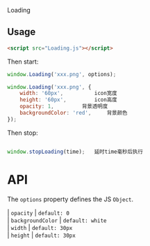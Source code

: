 Loading

## Usage

```html
<script src="Loading.js"></script>
```

Then start:

```javascript
window.Loading('xxx.png', options);

window.Loading('xxx.png', {
	width: '60px',			icon宽度
	height: '60px',			icon高度
	opacity: 1,			背景透明度
	backgroundColor: 'red',		背景颜色
});
```

Then stop:

```javascript

window.stopLoading(time); 	延时time毫秒后执行

```

# API

The `options` property defines the JS `Object`.

| `opacity` | `default: 0`  
| `backgroundColor` | `default: white`  
| `width` | `default: 30px`  
| `height` | `default: 30px`
